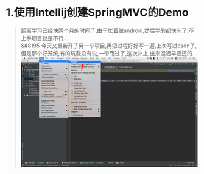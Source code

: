 # 1.使用Intellij创建SpringMVC的Demo
> 距离学习已经快两个月的时间了,由于忙着做android,然后学的都快忘了,不上手项目就是不行...<br/>
&#8195 今天又重新开了另一个项目,再把过程好好写一遍,上次写过csdn了,但是那个好笼统,有的坑我没有说,一带而过了,这次补上,出来混迟早要还的.
![1](https://github.com/1181631922/SpringMybatisDemo/blob/master/ScreenShots/SpringMVC/1.png)
